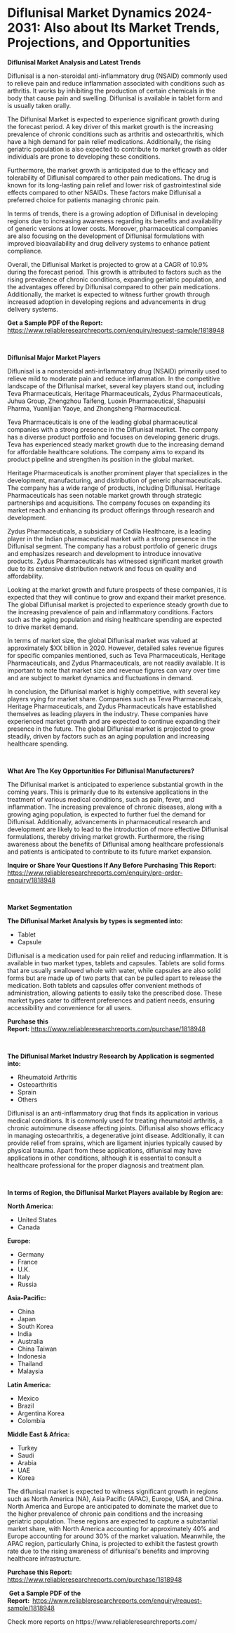 <p><h1>Diflunisal Market Dynamics 2024-2031: Also about Its Market Trends, Projections, and Opportunities</h1></p><p><strong>Diflunisal Market Analysis and Latest Trends</strong></p>
<p><p>Diflunisal is a non-steroidal anti-inflammatory drug (NSAID) commonly used to relieve pain and reduce inflammation associated with conditions such as arthritis. It works by inhibiting the production of certain chemicals in the body that cause pain and swelling. Diflunisal is available in tablet form and is usually taken orally.</p><p>The Diflunisal Market is expected to experience significant growth during the forecast period. A key driver of this market growth is the increasing prevalence of chronic conditions such as arthritis and osteoarthritis, which have a high demand for pain relief medications. Additionally, the rising geriatric population is also expected to contribute to market growth as older individuals are prone to developing these conditions.</p><p>Furthermore, the market growth is anticipated due to the efficacy and tolerability of Diflunisal compared to other pain medications. The drug is known for its long-lasting pain relief and lower risk of gastrointestinal side effects compared to other NSAIDs. These factors make Diflunisal a preferred choice for patients managing chronic pain.</p><p>In terms of trends, there is a growing adoption of Diflunisal in developing regions due to increasing awareness regarding its benefits and availability of generic versions at lower costs. Moreover, pharmaceutical companies are also focusing on the development of Diflunisal formulations with improved bioavailability and drug delivery systems to enhance patient compliance.</p><p>Overall, the Diflunisal Market is projected to grow at a CAGR of 10.9% during the forecast period. This growth is attributed to factors such as the rising prevalence of chronic conditions, expanding geriatric population, and the advantages offered by Diflunisal compared to other pain medications. Additionally, the market is expected to witness further growth through increased adoption in developing regions and advancements in drug delivery systems.</p></p>
<p><strong>Get a Sample PDF of the Report:&nbsp;</strong> <a href="https://www.reliableresearchreports.com/enquiry/request-sample/1818948">https://www.reliableresearchreports.com/enquiry/request-sample/1818948</a></p>
<p>&nbsp;</p>
<p><strong>Diflunisal Major Market Players</strong></p>
<p><p>Diflunisal is a nonsteroidal anti-inflammatory drug (NSAID) primarily used to relieve mild to moderate pain and reduce inflammation. In the competitive landscape of the Diflunisal market, several key players stand out, including Teva Pharmaceuticals, Heritage Pharmaceuticals, Zydus Pharmaceuticals, Juhua Group, Zhengzhou Taifeng, Luoxin Pharmaceutical, Shapuaisi Pharma, Yuanlijian Yaoye, and Zhongsheng Pharmaceutical.</p><p>Teva Pharmaceuticals is one of the leading global pharmaceutical companies with a strong presence in the Diflunisal market. The company has a diverse product portfolio and focuses on developing generic drugs. Teva has experienced steady market growth due to the increasing demand for affordable healthcare solutions. The company aims to expand its product pipeline and strengthen its position in the global market.</p><p>Heritage Pharmaceuticals is another prominent player that specializes in the development, manufacturing, and distribution of generic pharmaceuticals. The company has a wide range of products, including Diflunisal. Heritage Pharmaceuticals has seen notable market growth through strategic partnerships and acquisitions. The company focuses on expanding its market reach and enhancing its product offerings through research and development.</p><p>Zydus Pharmaceuticals, a subsidiary of Cadila Healthcare, is a leading player in the Indian pharmaceutical market with a strong presence in the Diflunisal segment. The company has a robust portfolio of generic drugs and emphasizes research and development to introduce innovative products. Zydus Pharmaceuticals has witnessed significant market growth due to its extensive distribution network and focus on quality and affordability.</p><p>Looking at the market growth and future prospects of these companies, it is expected that they will continue to grow and expand their market presence. The global Diflunisal market is projected to experience steady growth due to the increasing prevalence of pain and inflammatory conditions. Factors such as the aging population and rising healthcare spending are expected to drive market demand.</p><p>In terms of market size, the global Diflunisal market was valued at approximately $XX billion in 2020. However, detailed sales revenue figures for specific companies mentioned, such as Teva Pharmaceuticals, Heritage Pharmaceuticals, and Zydus Pharmaceuticals, are not readily available. It is important to note that market size and revenue figures can vary over time and are subject to market dynamics and fluctuations in demand.</p><p>In conclusion, the Diflunisal market is highly competitive, with several key players vying for market share. Companies such as Teva Pharmaceuticals, Heritage Pharmaceuticals, and Zydus Pharmaceuticals have established themselves as leading players in the industry. These companies have experienced market growth and are expected to continue expanding their presence in the future. The global Diflunisal market is projected to grow steadily, driven by factors such as an aging population and increasing healthcare spending.</p></p>
<p>&nbsp;</p>
<p><strong>What Are The Key Opportunities For Diflunisal Manufacturers?</strong></p>
<p><p>The Diflunisal market is anticipated to experience substantial growth in the coming years. This is primarily due to its extensive applications in the treatment of various medical conditions, such as pain, fever, and inflammation. The increasing prevalence of chronic diseases, along with a growing aging population, is expected to further fuel the demand for Diflunisal. Additionally, advancements in pharmaceutical research and development are likely to lead to the introduction of more effective Diflunisal formulations, thereby driving market growth. Furthermore, the rising awareness about the benefits of Diflunisal among healthcare professionals and patients is anticipated to contribute to its future market expansion.</p></p>
<p><strong>Inquire or Share Your Questions If Any Before Purchasing This Report:</strong> <a href="https://www.reliableresearchreports.com/enquiry/pre-order-enquiry/1818948">https://www.reliableresearchreports.com/enquiry/pre-order-enquiry/1818948</a></p>
<p>&nbsp;</p>
<p><strong>Market Segmentation</strong></p>
<p><strong>The Diflunisal Market Analysis by types is segmented into:</strong></p>
<p><ul><li>Tablet</li><li>Capsule</li></ul></p>
<p><p>Diflunisal is a medication used for pain relief and reducing inflammation. It is available in two market types, tablets and capsules. Tablets are solid forms that are usually swallowed whole with water, while capsules are also solid forms but are made up of two parts that can be pulled apart to release the medication. Both tablets and capsules offer convenient methods of administration, allowing patients to easily take the prescribed dose. These market types cater to different preferences and patient needs, ensuring accessibility and convenience for all users.</p></p>
<p><strong>Purchase this Report:&nbsp;</strong><a href="https://www.reliableresearchreports.com/purchase/1818948">https://www.reliableresearchreports.com/purchase/1818948</a></p>
<p>&nbsp;</p>
<p><strong>The Diflunisal Market Industry Research by Application is segmented into:</strong></p>
<p><ul><li>Rheumatoid Arthritis</li><li>Osteoarthritis</li><li>Sprain</li><li>Others</li></ul></p>
<p><p>Diflunisal is an anti-inflammatory drug that finds its application in various medical conditions. It is commonly used for treating rheumatoid arthritis, a chronic autoimmune disease affecting joints. Diflunisal also shows efficacy in managing osteoarthritis, a degenerative joint disease. Additionally, it can provide relief from sprains, which are ligament injuries typically caused by physical trauma. Apart from these applications, diflunisal may have applications in other conditions, although it is essential to consult a healthcare professional for the proper diagnosis and treatment plan.</p></p>
<p>&nbsp;</p>
<p><strong>In terms of Region, the Diflunisal Market Players available by Region are:</strong></p>
<p>
    <p> <strong> North America: </strong>
        <ul>
            <li>United States</li>
            <li>Canada</li>
        </ul>
        </p> 
    <p> <strong> Europe: </strong>
        <ul>
            <li>Germany</li>
            <li>France</li>
            <li>U.K.</li>
            <li>Italy</li>
            <li>Russia</li>
        </ul>
        </p> 
    <p> <strong> Asia-Pacific: </strong>
        <ul>
            <li>China</li>
            <li>Japan</li>
            <li>South Korea</li>
            <li>India</li>
            <li>Australia</li>
            <li>China Taiwan</li>
            <li>Indonesia</li>
            <li>Thailand</li>
            <li>Malaysia</li>
        </ul>
        </p> 
    <p> <strong> Latin America: </strong>
        <ul>
            <li>Mexico</li>
            <li>Brazil</li>
            <li>Argentina Korea</li>
            <li>Colombia</li>
        </ul>
        </p> 
    <p> <strong> Middle East & Africa: </strong>
        <ul>
            <li>Turkey</li>
            <li>Saudi</li>
            <li>Arabia</li>
            <li>UAE</li>
            <li>Korea</li>
        </ul>
    </p>
    </p>
<p><p>The diflunisal market is expected to witness significant growth in regions such as North America (NA), Asia Pacific (APAC), Europe, USA, and China. North America and Europe are anticipated to dominate the market due to the higher prevalence of chronic pain conditions and the increasing geriatric population. These regions are expected to capture a substantial market share, with North America accounting for approximately 40% and Europe accounting for around 30% of the market valuation. Meanwhile, the APAC region, particularly China, is projected to exhibit the fastest growth rate due to the rising awareness of diflunisal's benefits and improving healthcare infrastructure.</p></p>
<p><strong>Purchase this Report: </strong><a href="https://www.reliableresearchreports.com/purchase/1818948">https://www.reliableresearchreports.com/purchase/1818948</a></p>
<p>&nbsp;<strong>Get a Sample PDF of the Report:&nbsp;&nbsp;</strong><a href="https://www.reliableresearchreports.com/enquiry/request-sample/1818948">https://www.reliableresearchreports.com/enquiry/request-sample/1818948</a></p>
<p><strong></strong></p>
<p>Check more reports on https://www.reliableresearchreports.com/</p>
